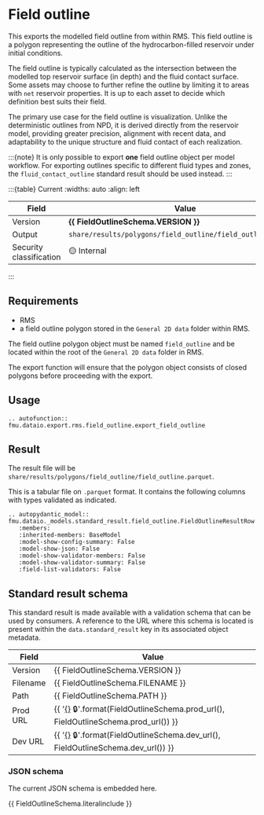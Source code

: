 # Field outline

This exports the modelled field outline from within RMS.
This field outline is a polygon representing the outline of the hydrocarbon-filled
reservoir under initial conditions.

The field outline is typically calculated as the intersection between the modelled
top reservoir surface (in depth) and the fluid contact surface. Some assets may
choose to further refine the outline by limiting it to areas with `net` reservoir
properties. It is up to each asset to decide which definition best suits their field.

The primary use case for the field outline is visualization. Unlike the deterministic
outlines from NPD, it is derived directly from the reservoir model, providing greater
precision, alignment with recent data, and adaptability to the unique structure and
fluid contact of each realization.   

:::{note} 
It is only possible to export **one** field outline object per model workflow.
For exporting outlines specific to different fluid types and zones, the
`fluid_contact_outline` standard result should be used instead.
:::

:::{table} Current
:widths: auto
:align: left

| Field | Value |
| --- | --- |
| Version | **{{ FieldOutlineSchema.VERSION }}** |
| Output | `share/results/polygons/field_outline/field_outline.parquet` |
| Security classification | 🟡 Internal |
:::

## Requirements

- RMS
- a field outline polygon stored in the `General 2D data` folder within RMS.

The field outline polygon object must be named `field_outline` and be located
within the root of the `General 2D data` folder in RMS. 

The export function will ensure that the polygon object consists of closed polygons
before proceeding with the export.


## Usage

```{eval-rst}
.. autofunction:: fmu.dataio.export.rms.field_outline.export_field_outline
```

## Result

The result file will be `share/results/polygons/field_outline/field_outline.parquet`.

This is a tabular file on `.parquet` format. It contains
the following columns with types validated as indicated.

```{eval-rst}
.. autopydantic_model:: fmu.dataio._models.standard_result.field_outline.FieldOutlineResultRow
   :members:
   :inherited-members: BaseModel
   :model-show-config-summary: False
   :model-show-json: False
   :model-show-validator-members: False
   :model-show-validator-summary: False
   :field-list-validators: False
```


## Standard result schema

This standard result is made available with a validation schema that can be
used by consumers. A reference to the URL where this schema is located is
present within the `data.standard_result` key in its associated object metadata.

| Field | Value |
| --- | --- |
| Version | {{ FieldOutlineSchema.VERSION }} |
| Filename | {{ FieldOutlineSchema.FILENAME }} |
| Path | {{ FieldOutlineSchema.PATH }} |
| Prod URL | {{ '[{}]({}) 🔒'.format(FieldOutlineSchema.prod_url(), FieldOutlineSchema.prod_url()) }}
| Dev URL | {{ '[{}]({}) 🔒'.format(FieldOutlineSchema.dev_url(), FieldOutlineSchema.dev_url()) }}

### JSON schema

The current JSON schema is embedded here.

{{ FieldOutlineSchema.literalinclude }}
